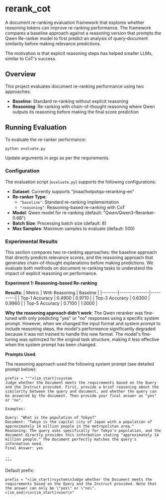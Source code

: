 # rerank_cot

A document re-ranking evaluation framework that explores whether reasoning tokens can improve re-ranking performance. The framework compares a baseline approach against a reasoning version that prompts the Qwen Re-ranker model to first predict an analysis of query-document similarity before making relevance predictions. 

The motivation is that explicit reasoning steps has helped smaller LLMs, similar to CoT's success.

## Overview

This project evaluates document re-ranking performance using two approaches:
- **Baseline**: Standard re-ranking without explicit reasoning
- **Reasoning**: Re-ranking with chain-of-thought reasoning where Qwen outputs its reasoning before making the final score prediction

## Running Evaluation

To evaluate the re-ranker performance:

```bash
python evaluate.py
```

Update arguments in args as per the requirements.

### Configuration

The evaluation script (`evaluate.py`) supports the following configurations:

- **Dataset**: Currently supports "jinaai/hotpotqa-reranking-en"
- **Re-ranker Type**: 
  - `"baseline"`: Standard re-ranking implementation
  - `"reasoning"`: Reasoning-based re-ranking with CoT
- **Model**: Qwen model for re-ranking (default: "Qwen/Qwen3-Reranker-0.6B")
- **Batch Size**: Processing batch size (default: 8)
- **Max Samples**: Maximum samples to evaluate (default: 500)

### Experimental Results

This section compares two re-ranking approaches: the baseline approach that directly predicts relevance scores, and the reasoning approach that generates chain-of-thought explanations before making predictions. We evaluate both methods on document re-ranking tasks to understand the impact of explicit reasoning on performance.

**Experiment 1: Reasoning-based Re-ranking**

**Results**:
| Metric | With Reasoning | Baseline |
|--------|---------------|----------|
| Top-1 Accuracy | 0.4900 | 0.9710 |
| Top-3 Accuracy | 0.6300 | 0.9960 |
| Top-5 Accuracy | 0.7100 | 1.0000 |

**Why the reasoning approach didn't work**: The Qwen reranker was fine-tuned with only predicting "yes" or "no" responses using a specific system prompt. However, when we changed the input format and system prompt to include reasoning steps, the model's performance significantly degraded because it was not trained to handle this new format. The model's fine-tuning was optimized for the original task structure, making it less effective when the system prompt has been changed. 

**Prompts Used**:

The reasoning approach used the following system prompt (see detailed prompt below):

```
prefix = """<|im_start|>system
Judge whether the Document meets the requirements based on the Query and the Instruct provided. First, provide a brief reasoning about the similarity between the query and document, and whether the query can be answered by the document. Then provide your final answer as "yes" or "no".

Examples:

Query: "What is the population of Tokyo?"
Document: "Tokyo is the capital city of Japan with a population of approximately 14 million people in the metropolitan area."
Reasoning: The query asks specifically for Tokyo's population, and the document directly provides this information stating "approximately 14 million people." The document perfectly matches the query's information need.
Final Answer: yes

..
"""
```

Default prefix:
```
prefix = "<|im_start|>system\nJudge whether the Document meets the requirements based on the Query and the Instruct provided. Note that the answer can only be \"yes\" or \"no\".<|im_end|>\n<|im_start|>user\n"
```

